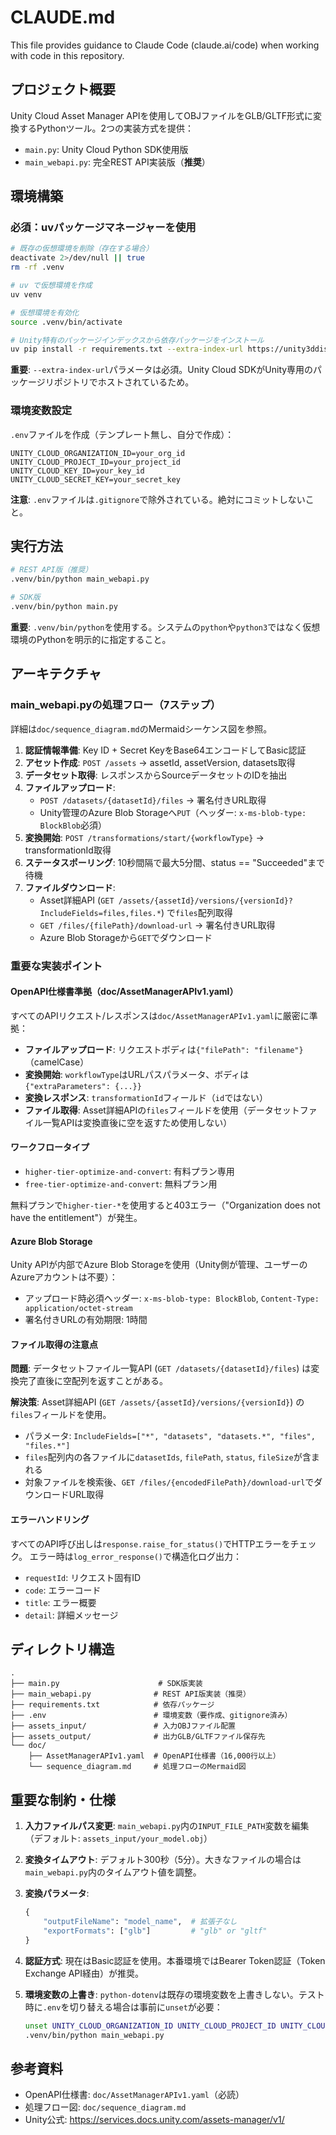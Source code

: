 # CLAUDE.md

This file provides guidance to Claude Code (claude.ai/code) when working with code in this repository.

## プロジェクト概要

Unity Cloud Asset Manager APIを使用してOBJファイルをGLB/GLTF形式に変換するPythonツール。2つの実装方式を提供：
- `main.py`: Unity Cloud Python SDK使用版
- `main_webapi.py`: 完全REST API実装版（**推奨**）

## 環境構築

### 必須：uvパッケージマネージャーを使用

```bash
# 既存の仮想環境を削除（存在する場合）
deactivate 2>/dev/null || true
rm -rf .venv

# uv で仮想環境を作成
uv venv

# 仮想環境を有効化
source .venv/bin/activate

# Unity特有のパッケージインデックスから依存パッケージをインストール
uv pip install -r requirements.txt --extra-index-url https://unity3ddist.jfrog.io/artifactory/api/pypi/am-pypi-prod-local/simple
```

**重要**: `--extra-index-url`パラメータは必須。Unity Cloud SDKがUnity専用のパッケージリポジトリでホストされているため。

### 環境変数設定

`.env`ファイルを作成（テンプレート無し、自分で作成）：
```env
UNITY_CLOUD_ORGANIZATION_ID=your_org_id
UNITY_CLOUD_PROJECT_ID=your_project_id
UNITY_CLOUD_KEY_ID=your_key_id
UNITY_CLOUD_SECRET_KEY=your_secret_key
```

**注意**: `.env`ファイルは`.gitignore`で除外されている。絶対にコミットしないこと。

## 実行方法

```bash
# REST API版（推奨）
.venv/bin/python main_webapi.py

# SDK版
.venv/bin/python main.py
```

**重要**: `.venv/bin/python`を使用する。システムの`python`や`python3`ではなく仮想環境のPythonを明示的に指定すること。

## アーキテクチャ

### main_webapi.pyの処理フロー（7ステップ）

詳細は`doc/sequence_diagram.md`のMermaidシーケンス図を参照。

1. **認証情報準備**: Key ID + Secret KeyをBase64エンコードしてBasic認証
2. **アセット作成**: `POST /assets` → assetId, assetVersion, datasets取得
3. **データセット取得**: レスポンスからSourceデータセットのIDを抽出
4. **ファイルアップロード**:
   - `POST /datasets/{datasetId}/files` → 署名付きURL取得
   - Unity管理のAzure Blob Storageへ`PUT`（ヘッダー: `x-ms-blob-type: BlockBlob`必須）
5. **変換開始**: `POST /transformations/start/{workflowType}` → transformationId取得
6. **ステータスポーリング**: 10秒間隔で最大5分間、status == "Succeeded"まで待機
7. **ファイルダウンロード**:
   - Asset詳細API (`GET /assets/{assetId}/versions/{versionId}?IncludeFields=files,files.*`) で`files`配列取得
   - `GET /files/{filePath}/download-url` → 署名付きURL取得
   - Azure Blob Storageから`GET`でダウンロード

### 重要な実装ポイント

#### OpenAPI仕様書準拠（doc/AssetManagerAPIv1.yaml）

すべてのAPIリクエスト/レスポンスは`doc/AssetManagerAPIv1.yaml`に厳密に準拠：

- **ファイルアップロード**: リクエストボディは`{"filePath": "filename"}`（camelCase）
- **変換開始**: `workflowType`はURLパスパラメータ、ボディは`{"extraParameters": {...}}`
- **変換レスポンス**: `transformationId`フィールド（`id`ではない）
- **ファイル取得**: Asset詳細APIの`files`フィールドを使用（データセットファイル一覧APIは変換直後に空を返すため使用しない）

#### ワークフロータイプ

- `higher-tier-optimize-and-convert`: 有料プラン専用
- `free-tier-optimize-and-convert`: 無料プラン用

無料プランで`higher-tier-*`を使用すると403エラー（"Organization does not have the entitlement"）が発生。

#### Azure Blob Storage

Unity APIが内部でAzure Blob Storageを使用（Unity側が管理、ユーザーのAzureアカウントは不要）：
- アップロード時必須ヘッダー: `x-ms-blob-type: BlockBlob`, `Content-Type: application/octet-stream`
- 署名付きURLの有効期限: 1時間

#### ファイル取得の注意点

**問題**: データセットファイル一覧API (`GET /datasets/{datasetId}/files`) は変換完了直後に空配列を返すことがある。

**解決策**: Asset詳細API (`GET /assets/{assetId}/versions/{versionId}`) の`files`フィールドを使用。
- パラメータ: `IncludeFields=["*", "datasets", "datasets.*", "files", "files.*"]`
- `files`配列内の各ファイルに`datasetIds`, `filePath`, `status`, `fileSize`が含まれる
- 対象ファイルを検索後、`GET /files/{encodedFilePath}/download-url`でダウンロードURL取得

#### エラーハンドリング

すべてのAPI呼び出しは`response.raise_for_status()`でHTTPエラーをチェック。
エラー時は`log_error_response()`で構造化ログ出力：
- `requestId`: リクエスト固有ID
- `code`: エラーコード
- `title`: エラー概要
- `detail`: 詳細メッセージ

## ディレクトリ構造

```
.
├── main.py                      # SDK版実装
├── main_webapi.py              # REST API版実装（推奨）
├── requirements.txt            # 依存パッケージ
├── .env                        # 環境変数（要作成、gitignore済み）
├── assets_input/               # 入力OBJファイル配置
├── assets_output/              # 出力GLB/GLTFファイル保存先
└── doc/
    ├── AssetManagerAPIv1.yaml  # OpenAPI仕様書（16,000行以上）
    └── sequence_diagram.md     # 処理フローのMermaid図
```

## 重要な制約・仕様

1. **入力ファイルパス変更**: `main_webapi.py`内の`INPUT_FILE_PATH`変数を編集（デフォルト: `assets_input/your_model.obj`）

2. **変換タイムアウト**: デフォルト300秒（5分）。大きなファイルの場合は`main_webapi.py`内のタイムアウト値を調整。

3. **変換パラメータ**:
   ```python
   {
       "outputFileName": "model_name",  # 拡張子なし
       "exportFormats": ["glb"]         # "glb" or "gltf"
   }
   ```

4. **認証方式**: 現在はBasic認証を使用。本番環境ではBearer Token認証（Token Exchange API経由）が推奨。

5. **環境変数の上書き**: `python-dotenv`は既存の環境変数を上書きしない。テスト時に`.env`を切り替える場合は事前に`unset`が必要：
   ```bash
   unset UNITY_CLOUD_ORGANIZATION_ID UNITY_CLOUD_PROJECT_ID UNITY_CLOUD_KEY_ID UNITY_CLOUD_SECRET_KEY
   .venv/bin/python main_webapi.py
   ```

## 参考資料

- OpenAPI仕様書: `doc/AssetManagerAPIv1.yaml`（必読）
- 処理フロー図: `doc/sequence_diagram.md`
- Unity公式: https://services.docs.unity.com/assets-manager/v1/
